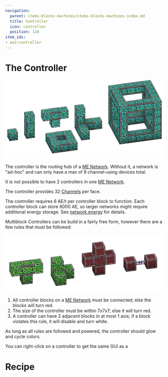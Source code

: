 ```yaml
---
navigation:
  parent: items-blocks-machines/items-blocks-machines-index.md
  title: Controller
  icon: controller
  position: 110
item_ids:
- ae2:controller
---
```

# The Controller


![A picture of some controllers.](../assets/assemblies/controllers.png)

The controller is the routing hub of a [ME Network](../me-network.md).
Without it, a network is "ad-hoc" and can only have a max of 8 channel-using devices total.

It is not possible to have 2 controllers in one [ME Network](../me-network.md).

The controller provides 32 [Channels](../ae2-mechanics/channels.md) per face.

The controller requires 6 AE/t per controller block to
function. Each controller block can store 8000 AE, so larger networks might require additional
energy storage. See [network energy](network-energy.md) for details.

Multiblock Controllers can be build in a fairly free form, however there are a few rules that must be followed:

![The rules](../assets/assemblies/controller_rules.png)

1. All controller blocks on a [ME Network](../me-network.md) must be connected; else the blocks will turn red.
2. The size of the controller must be within 7x7x7; else it will turn red.
3. A controller can have 2 adjacent blocks in at most 1 axis; if a block violates this rule, it will disable and turn white.

As long as all rules are followed and powered, the controller should glow and
cycle colors.

You can right-click on a controller to get the same GUI as a <ItemLink id="network_tool"/>

# Recipe

<RecipeFor id="controller" />